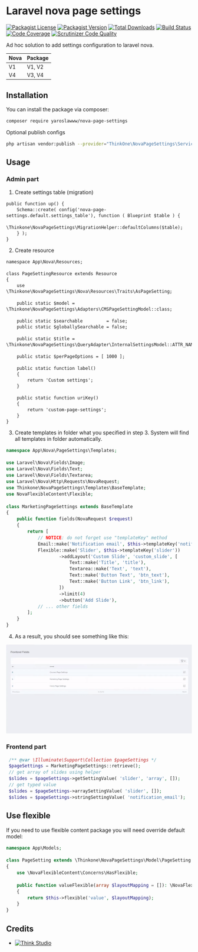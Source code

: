 # Laravel nova page settings

[![Packagist License](https://img.shields.io/packagist/l/yaroslawww/nova-page-settings?color=%234dc71f)](https://github.com/yaroslawww/nova-page-settings/blob/master/LICENSE.md)
[![Packagist Version](https://img.shields.io/packagist/v/yaroslawww/nova-page-settings)](https://packagist.org/packages/yaroslawww/nova-page-settings)
[![Total Downloads](https://img.shields.io/packagist/dt/yaroslawww/nova-page-settings)](https://packagist.org/packages/yaroslawww/nova-page-settings)
[![Build Status](https://scrutinizer-ci.com/g/yaroslawww/nova-page-settings/badges/build.png?b=master)](https://scrutinizer-ci.com/g/yaroslawww/nova-page-settings/build-status/master)
[![Code Coverage](https://scrutinizer-ci.com/g/yaroslawww/nova-page-settings/badges/coverage.png?b=master)](https://scrutinizer-ci.com/g/yaroslawww/nova-page-settings/?branch=master)
[![Scrutinizer Code Quality](https://scrutinizer-ci.com/g/yaroslawww/nova-page-settings/badges/quality-score.png?b=master)](https://scrutinizer-ci.com/g/yaroslawww/nova-page-settings/?branch=master)

Ad hoc solution to add settings configuration to laravel nova.

| Nova | Package |
|------|---------|
| V1   | V1, V2  |
| V4   | V3, V4  |

## Installation

You can install the package via composer:

```bash
composer require yaroslawww/nova-page-settings
```

Optional publish configs

```bash
php artisan vendor:publish --provider="ThinkOne\NovaPageSettings\ServiceProvider" --tag="config"
```

## Usage

### Admin part

1. Create settings table (migration)

```injectablephp
public function up() {
    Schema::create( config('nova-page-settings.default.settings_table'), function ( Blueprint $table ) {
        \Thinkone\NovaPageSettings\MigrationHelper::defaultColumns($table);
    } );
}
```

2. Create resource

```injectablephp
namespace App\Nova\Resources;

class PageSettingResource extends Resource
{
    use \Thinkone\NovaPageSettings\Nova\Resources\Traits\AsPageSetting;

    public static $model = \Thinkone\NovaPageSettings\Adapters\CMSPageSettingModel::class;

    public static $searchable         = false;
    public static $globallySearchable = false;

    public static $title = \Thinkone\NovaPageSettings\QueryAdapter\InternalSettingsModel::ATTR_NAME;

    public static $perPageOptions = [ 1000 ];
    
    public static function label()
    {
        return 'Custom settings';
    }

    public static function uriKey()
    {
        return 'custom-page-settings';
    }
}
```

3. Create templates in folder what you specified in step 3. System will find all templates in folder automatically.

```php
namespace App\Nova\PageSettings\Templates;

use Laravel\Nova\Fields\Image;
use Laravel\Nova\Fields\Text;
use Laravel\Nova\Fields\Textarea;
use Laravel\Nova\Http\Requests\NovaRequest;
use Thinkone\NovaPageSettings\Templates\BaseTemplate;
use NovaFlexibleContent\Flexible;

class MarketingPageSettings extends BaseTemplate
{
    public function fields(NovaRequest $request)
    {
        return [
            // NOTICE: do not forget use "templateKey" method
            Email::make('Notification email', $this->templateKey('notification_email'));
            Flexible::make('Slider', $this->templateKey('slider'))
                    ->addLayout('Custom Slide', 'custom_slide', [
                        Text::make('Title', 'title'),
                        Textarea::make('Text', 'text'),
                        Text::make('Button Text', 'btn_text'),
                        Text::make('Button Link', 'btn_link'),
                    ])
                    ->limit(4)
                    ->button('Add Slide'),
            // ... other fields
        ];
    }
}
```

4. As a result, you should see something like this:

![](docs/assets/settings-example.gif)

### Frontend part

```php
 /** @var \Illuminate\Support\Collection $pageSettings */
 $pageSettings = MarketingPageSettings::retrieve();
 // get array of slides using helper
 $slides = $pageSettings->getSettingValue( 'slider', 'array', []);
 // get typed value
 $slides = $pageSettings->arraySettingValue( 'slider', []);
 $slides = $pageSettings->stringSettingValue( 'notification_email');
```

## Use flexible

If you need to use flexible content package you will need override default model:

```php
namespace App\Models;

class PageSetting extends \Thinkone\NovaPageSettings\Model\PageSetting
{
    use \NovaFlexibleContent\Concerns\HasFlexible;

    public function valueFlexible(array $layoutMapping = []): \NovaFlexibleContent\Layouts\LayoutsCollection
    {
        return $this->flexible('value', $layoutMapping);
    }
}
```

## Credits

- [![Think Studio](https://yaroslawww.github.io/images/sponsors/packages/logo-think-studio.png)](https://think.studio/)

